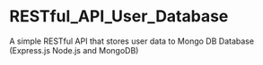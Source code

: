 # RESTful_API_User_Database
A simple RESTful API that stores user data to Mongo DB Database (Express.js Node.js and MongoDB)

